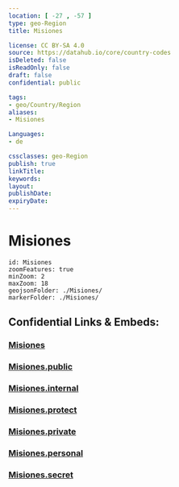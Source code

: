 ```yaml
---
location: [ -27 , -57 ] 
type: geo-Region
title: Misiones

license: CC BY-SA 4.0
source: https://datahub.io/core/country-codes
isDeleted: false
isReadOnly: false
draft: false
confidential: public

tags:
- geo/Country/Region
aliases:
- Misiones

Languages:
- de

cssclasses: geo-Region
publish: true
linkTitle: 
keywords: 
layout: 
publishDate: 
expiryDate: 
---
```


# Misiones

```leaflet
id: Misiones
zoomFeatures: true 
minZoom: 2 
maxZoom: 18
geojsonFolder: ./Misiones/
markerFolder: ./Misiones/
```


## Confidential Links & Embeds: 

### [Misiones](/_Standards/Earth/Continent/America~South/Paraguay/departments~Paraguay/Misiones.md) 

### [Misiones.public](/_public/Earth/Continent/America~South/Paraguay/departments~Paraguay/Misiones.public.md) 

### [Misiones.internal](/_internal/Earth/Continent/America~South/Paraguay/departments~Paraguay/Misiones.internal.md) 

### [Misiones.protect](/_protect/Earth/Continent/America~South/Paraguay/departments~Paraguay/Misiones.protect.md) 

### [Misiones.private](/_private/Earth/Continent/America~South/Paraguay/departments~Paraguay/Misiones.private.md) 

### [Misiones.personal](/_personal/Earth/Continent/America~South/Paraguay/departments~Paraguay/Misiones.personal.md) 

### [Misiones.secret](/_secret/Earth/Continent/America~South/Paraguay/departments~Paraguay/Misiones.secret.md)

